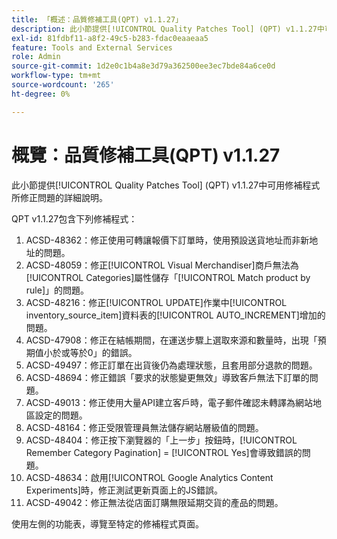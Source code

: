 ```yaml
---
title: 「概述：品質修補工具(QPT) v1.1.27」
description: 此小節提供[!UICONTROL Quality Patches Tool] (QPT) v1.1.27中可用修補程式所修正問題的詳細說明。
exl-id: 81fdbf11-a8f2-49c5-b283-fdac0eaaeaa5
feature: Tools and External Services
role: Admin
source-git-commit: 1d2e0c1b4a8e3d79a362500ee3ec7bde84a6ce0d
workflow-type: tm+mt
source-wordcount: '265'
ht-degree: 0%

---
```


# 概覽：品質修補工具(QPT) v1.1.27

此小節提供[!UICONTROL Quality Patches Tool] (QPT) v1.1.27中可用修補程式所修正問題的詳細說明。

QPT v1.1.27包含下列修補程式：

1. ACSD-48362：修正使用可轉讓報價下訂單時，使用預設送貨地址而非新地址的問題。
1. ACSD-48059：修正[!UICONTROL Visual Merchandiser]商戶無法為[!UICONTROL Categories]屬性儲存「[!UICONTROL Match product by rule]」的問題。
1. ACSD-48216：修正[!UICONTROL UPDATE]作業中[!UICONTROL inventory_source_item]資料表的[!UICONTROL AUTO_INCREMENT]增加的問題。
1. ACSD-47908：修正在結帳期間，在運送步驟上選取來源和數量時，出現「預期值小於或等於0」的錯誤。
1. ACSD-49497：修正訂單在出貨後仍為處理狀態，且套用部分退款的問題。
1. ACSD-48694：修正錯誤「要求的狀態變更無效」導致客戶無法下訂單的問題。
1. ACSD-49013：修正使用大量API建立客戶時，電子郵件確認未轉譯為網站地區設定的問題。
1. ACSD-48164：修正受限管理員無法儲存網站層級值的問題。
1. ACSD-48404：修正按下瀏覽器的「上一步」按鈕時，[!UICONTROL Remember Category Pagination] = [!UICONTROL Yes]會導致錯誤的問題。
1. ACSD-48634：啟用[!UICONTROL Google Analytics Content Experiments]時，修正測試更新頁面上的JS錯誤。
1. ACSD-49042：修正無法從店面訂購無限延期交貨的產品的問題。

使用左側的功能表，導覽至特定的修補程式頁面。

